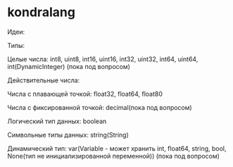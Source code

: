 # kondralang

Идеи:

Типы:

Целые числа: int8, uint8, int16, uint16, int32, uint32, int64, uint64, int(DynamicInteger) (пока под вопросом)

Действительные числа:

Числа с плавающей точкой: float32, float64, float80

Числа с фиксированной точкой: decimal(пока под вопросом)

Логический тип данных: boolean

Символьные типы данных: string(String)

Динамический тип: var(Variable - может хранить int, float64, string, bool, None(тип не инициализированной переменной)) (пока под вопросом)
